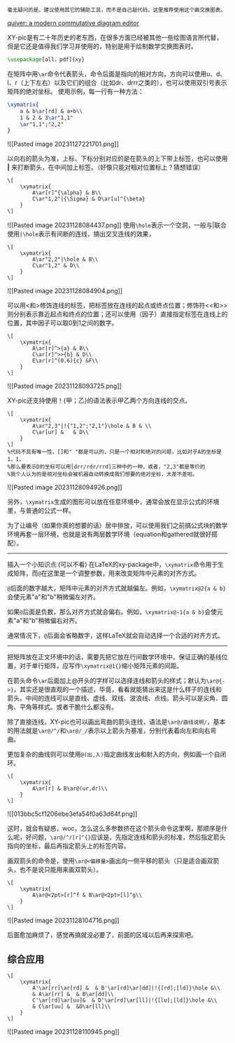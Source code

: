 	毫无疑问的是，建议使用其它的辅助工具，而不是自己敲代码，这里推荐使用这个画交换图表。
  [quiver: a modern commutative diagram editor](https://q.uiver.app/)

XY-pic是有二十年历史的老东西，在很多方面已经被其他一些绘图语言所代替，但是它还是值得我们学习并使用的，特别是用于绘制数学交换图表时。

```latex
\usepackage[all，pdf]{xy}
```


在矩阵中用`\ar`命令代表箭头，命令后面是指向的相对方向，方向可以使用u、d、l、r（上下左右）以及它们的组合（比如dr、drrr之类的），也可以使用双引号表示矩阵的绝对坐标。
使用示例，每一行有一种方法：
```latex
\xymatrix{
	a & b\ar[rd] & a+b\\
	1 & 2 & 3\ar"1,1"
	\ar"1,1";"2,2"
}
```
![[Pasted image 20231127221701.png]]

以向右的箭头为准，上标、下标分别对应的是在箭头的上下带上标签，也可以使用 **|** 来打断箭头，在中间加上标签。（好像只能对相对位置标上？猜想错误）

```
\[
	\xymatrix{
		A\ar[r]^{\alpha} & B\\
		C\ar"1,2"|{\Sigma} & D\ar[u]^{\beta}		
	}
\]
```
![[Pasted image 20231128084437.png]]
使用`\hole`表示一个空洞，一般与|联合使用`|\hole`表示有间断的连线，搞出交叉连线的效果，
```
\[
	\xymatrix{
		A\ar"2,2"|\hole & B\\
		C\ar"1,2" & D\\		
	}
\]
```
![[Pasted image 20231128084904.png]]

可以用<和>修饰连线的标签，把标签放在连线的起点或终点位置；修饰符<<和>>则分别表示靠近起点和终点的位置；还可以使用（因子）直接指定标签在连线上的位置，其中因子可以取0到1之间的数字。
```
\[
	\xymatrix{
		A\ar[r]^>{a} & B\\
		C\ar[r]^>>{b} & D\\	
		E\ar[r]^(0.6){c} &F\\ 	
	}
\]
```
![[Pasted image 20231128093725.png]]


XY-pic还支持使用！{甲；乙}的语法表示甲乙两个方向连线的交点。
```
\[
	\xymatrix{
		A\ar"2,3"|!{"1,2";"2,1"}\hole & B & \\
		C\ar[ur] &   & D\\
	}
\]
%代码不具有唯一性，[]和" "都是可以的，只是一个相对和绝对的问题，比如对于A的坐标是1，1，
%那么要表示D的坐标可以用[drr/rdr/rrd]三种中的一种，或者，"2,3"都是等价的
%我个人认为的是相对坐标会被机器自动转换成我们想要的绝对坐标，大差不差啦。
```
![[Pasted image 20231128094926.png]]

另外，`\xymatrix`生成的图形可以放在任意环境中，通常会放在显示公式的环境里，与普通的公式一样。

为了让编号（如果你真的想要的话）居中排放，可以使用我们之前搞公式块的数学环境再套一层环境，也就是说有两层数学环境（equation和gathered就很好搭配）。
***
插入一个小知识点:(可以不看)
在LaTeX的xy-package中，`\xymatrix`命令用于生成矩阵，而`@`在这里是一个调整参数，用来改变矩阵中元素的对齐方式。

`@`后面的数字越大，矩阵中元素的对齐方式就越偏左。例如，`\xymatrix@2{a & b}`会使元素"a"和"b"稍微偏左对齐。

如果`@`后面是负数，那么对齐方式就会偏右。例如，`\xymatrix@-1{a & b}`会使元素"a"和"b"稍微偏右对齐。

通常情况下，`@`后面会省略数字，这样LaTeX就会自动选择一个合适的对齐方式。
***
把矩阵放在正文环境中的话，需要先把它放在行间数学环境中，保证正确的基线位置，对于单行矩阵，应写作`\xymatrix@1{}`缩小矩阵元素的间距。

在箭头命令`\ar`后面加上@开头的字样可以选择连线和箭头的样式；默认为`\ar@{->}`，其实还是很直观的一个描述，毕竟，看看就能猜出来这是什么样子的连线和箭头。中间的连线可以是直线、虚线、双线、波浪线、点线。箭头可以是尖角、圆角、平角等样式。或者干脆什么都没有。

除了直接连线，XY-pic也可以画出弯曲的箭头连线，语法是`\ar@/曲线说明/`，基本的用法就是`\ar@/^/`和`\ar@/_/`表示以上箭头为基准，分别代表着向左和向右弯曲。

更加复杂的曲线则可以使用`@(出,入)`指定曲线发出和射入的方向，例如画一个自闭环。
```
\[
	\xymatrix{
		A\ar[r] & B\ar@(ur,dr)\\
	}
\]
```
![[013bbc5cf1206ebe3efa54f0a63d64f.png]]

这时，就会有疑惑，woc，怎么这么多参数挤在这个箭头命令这里啊，那顺序是什么呢，好问题，`\ar@/^/[r]^{}`应该是，先指定连线和箭头的标准，然后指定箭头指向的坐标，最后再指定箭头上的标签内容。

画双箭头的命令是，使用`\ar@<偏移量>`画出向一侧平移的箭头（只是适合画双箭头，也不是说只能用来画双箭头）。
```
\[
	\xymatrix{
		A\ar@<2pt>[r]^f & B\ar@<2pt>[l]^g\\
	}
\]
```
![[Pasted image 20231128104716.png]]

后面愈加麻烦了，感觉再搞就没必要了，前面的区域以后再来探索吧。

## 综合应用
```
\[
	\xymatrix{
		A'\ar[rr]\ar[rd] &  & B'\ar[rd]\ar[dd]|!{[rd];[ld]}\hole &\\
		& A\ar[rr] &  & B\ar[dd]\\
		C'\ar[rd]\ar[uu]&  & D'\ar[rd]\ar[ll]|!{[lu];[ld]}\hole &\\
		& C\ar[uu] &  &D\ar[ll]\\
	}
\]
```
![[Pasted image 20231128110945.png]]